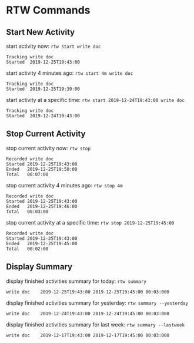 # RTW Commands

## Start New Activity

start activity now: `rtw start write doc`

```
Tracking write doc
Started  2019-12-25T19:43:00
```

start activity 4 minutes ago: `rtw start 4m write doc`

```
Tracking write doc
Started  2019-12-25T19:39:00
```

start activity at a specific time: `rtw start 2019-12-24T19:43:00 write doc`

```
Tracking write doc
Started  2019-12-24T19:43:00
```

## Stop Current Activity

stop current activity now: `rtw stop`

```
Recorded write doc
Started 2019-12-25T19:43:00
Ended   2019-12-25T19:50:00
Total   00:07:00
```

stop current activity 4 minutes ago: `rtw stop 4m`

```
Recorded write doc
Started 2019-12-25T19:43:00
Ended   2019-12-25T19:46:00
Total   00:03:00
```

stop current activity at a specific time: `rtw stop 2019-12-25T19:45:00`

```
Recorded write doc
Started 2019-12-25T19:43:00
Ended   2019-12-25T19:45:00
Total   00:02:00
```

## Display Summary

display finished activities summary for today: `rtw summary`

```
write doc    2019-12-25T19:43:00 2019-12-25T19:45:00 00:03:000
```

display finished activities summary for yesterday: `rtw summary --yesterday`

```
write doc    2019-12-24T19:43:00 2019-12-24T19:45:00 00:03:000
```

display finished activities summary for last week: `rtw summary --lastweek`

```
write doc    2019-12-17T19:43:00 2019-12-17T19:45:00 00:03:000
```
